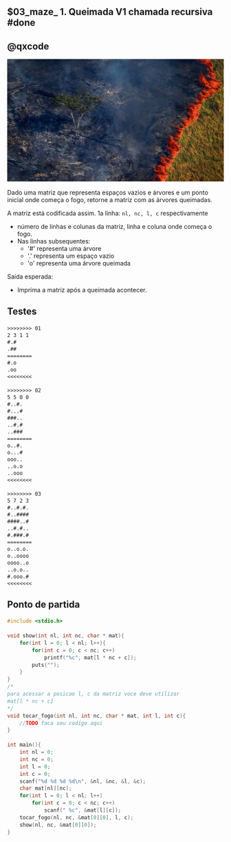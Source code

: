 ## $03_maze_ 1. Queimada V1 chamada recursiva #done
## @qxcode

![](__capa.jpg)

Dado uma matriz que representa espaços vazios e árvores e um ponto inicial onde começa o fogo, retorne a matriz com as árvores queimadas.

A matriz está codificada assim.
1a linha: `nl, nc, l, c` respectivamente
-  número de linhas e colunas da matriz, linha e coluna onde começa o fogo.
- Nas linhas subsequentes:
    - '\#' representa uma árvore
    - '.' representa um espaço vazio
    - 'o' representa uma árvore queimada

Saída esperada:
- Imprima a matriz após a queimada acontecer.

## Testes

```
>>>>>>>> 01
2 3 1 1
#.#
.##
========
#.o
.oo
<<<<<<<<

>>>>>>>> 02
5 5 0 0
#..#.
#...#
###..
..#.#
..###
========
o..#.
o...#
ooo..
..o.o
..ooo
<<<<<<<<

>>>>>>>> 03
5 7 2 3
#..#.#.
#..####
####..#
..#.#..
#.###.#
========
o..o.o.
o..oooo
oooo..o
..o.o..
#.ooo.#
<<<<<<<<

```

## Ponto de partida

```cpp
#include <stdio.h>

void show(int nl, int nc, char * mat){
    for(int l = 0; l < nl; l++){
        for(int c = 0; c < nc; c++)
            printf("%c", mat[l * nc + c]);
        puts("");
    }
}
/*
para acessar a posicao l, c da matriz voce deve utilizar
mat[l * nc + c]
*/
void tocar_fogo(int nl, int nc, char * mat, int l, int c){
    //TODO faca seu codigo aqui
}

int main(){
    int nl = 0;
    int nc = 0;
    int l = 0;
    int c = 0;
    scanf("%d %d %d %d\n", &nl, &nc, &l, &c);
    char mat[nl][nc];
    for(int l = 0; l < nl; l++)
        for(int c = 0; c < nc; c++)
            scanf(" %c", &mat[l][c]);
    tocar_fogo(nl, nc, &mat[0][0], l, c);
    show(nl, nc, &mat[0][0]);
}
```
